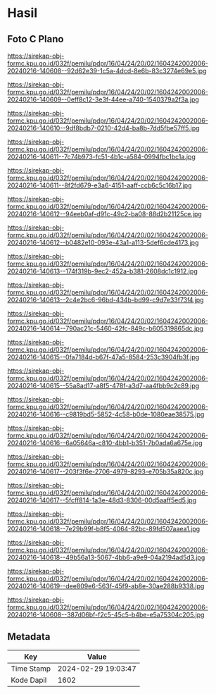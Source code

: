 # Hasil

## Foto C Plano

https://sirekap-obj-formc.kpu.go.id/032f/pemilu/pdpr/16/04/24/20/02/1604242002006-20240216-140608--92d62e39-1c5a-4dcd-8e6b-83c3274e69e5.jpg

https://sirekap-obj-formc.kpu.go.id/032f/pemilu/pdpr/16/04/24/20/02/1604242002006-20240216-140609--0eff8c12-3e3f-44ee-a740-1540379a2f3a.jpg

https://sirekap-obj-formc.kpu.go.id/032f/pemilu/pdpr/16/04/24/20/02/1604242002006-20240216-140610--9df8bdb7-0210-42d4-ba8b-7dd5fbe57ff5.jpg

https://sirekap-obj-formc.kpu.go.id/032f/pemilu/pdpr/16/04/24/20/02/1604242002006-20240216-140611--7c74b973-fc51-4b1c-a584-0994fbc1bc1a.jpg

https://sirekap-obj-formc.kpu.go.id/032f/pemilu/pdpr/16/04/24/20/02/1604242002006-20240216-140611--8f2fd679-e3a6-4151-aaff-ccb6c5c16b17.jpg

https://sirekap-obj-formc.kpu.go.id/032f/pemilu/pdpr/16/04/24/20/02/1604242002006-20240216-140612--94eeb0af-d91c-49c2-ba08-88d2b21125ce.jpg

https://sirekap-obj-formc.kpu.go.id/032f/pemilu/pdpr/16/04/24/20/02/1604242002006-20240216-140612--b0482e10-093e-43a1-a113-5def6cde4173.jpg

https://sirekap-obj-formc.kpu.go.id/032f/pemilu/pdpr/16/04/24/20/02/1604242002006-20240216-140613--174f319b-9ec2-452a-b381-2608dc1c1912.jpg

https://sirekap-obj-formc.kpu.go.id/032f/pemilu/pdpr/16/04/24/20/02/1604242002006-20240216-140613--2c4e2bc6-96bd-434b-bd99-c9d7e33f73f4.jpg

https://sirekap-obj-formc.kpu.go.id/032f/pemilu/pdpr/16/04/24/20/02/1604242002006-20240216-140614--790ac21c-5460-42fc-849c-b605319865dc.jpg

https://sirekap-obj-formc.kpu.go.id/032f/pemilu/pdpr/16/04/24/20/02/1604242002006-20240216-140615--0fa7184d-b67f-47a5-8584-253c3904fb3f.jpg

https://sirekap-obj-formc.kpu.go.id/032f/pemilu/pdpr/16/04/24/20/02/1604242002006-20240216-140615--55a8ad17-a8f5-478f-a3d7-aa4fbb9c2c89.jpg

https://sirekap-obj-formc.kpu.go.id/032f/pemilu/pdpr/16/04/24/20/02/1604242002006-20240216-140616--c9819bd5-5852-4c58-b0de-1080eae38575.jpg

https://sirekap-obj-formc.kpu.go.id/032f/pemilu/pdpr/16/04/24/20/02/1604242002006-20240216-140616--6a05646a-c810-4bb1-b351-7b0ada6a675e.jpg

https://sirekap-obj-formc.kpu.go.id/032f/pemilu/pdpr/16/04/24/20/02/1604242002006-20240216-140617--203f3f6e-2706-4979-8293-e705b35a820c.jpg

https://sirekap-obj-formc.kpu.go.id/032f/pemilu/pdpr/16/04/24/20/02/1604242002006-20240216-140617--5fcff814-1a3e-48d3-8306-00d5aaff5ed5.jpg

https://sirekap-obj-formc.kpu.go.id/032f/pemilu/pdpr/16/04/24/20/02/1604242002006-20240216-140618--7e29b99f-b8f5-4064-82bc-89fd507aaea1.jpg

https://sirekap-obj-formc.kpu.go.id/032f/pemilu/pdpr/16/04/24/20/02/1604242002006-20240216-140618--49b56a13-5067-4bb6-a9e9-04a2194ad5d3.jpg

https://sirekap-obj-formc.kpu.go.id/032f/pemilu/pdpr/16/04/24/20/02/1604242002006-20240216-140619--dee809e6-563f-45f9-ab8e-30ae288b9338.jpg

https://sirekap-obj-formc.kpu.go.id/032f/pemilu/pdpr/16/04/24/20/02/1604242002006-20240216-140608--387d06bf-f2c5-45c5-b4be-e5a75304c205.jpg


## Metadata

| Key        | Value               |
| ---------- | ------------------- |
| Time Stamp | 2024-02-29 19:03:47 |
| Kode Dapil | 1602                |




